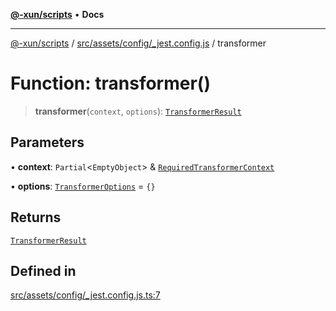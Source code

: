 [**@-xun/scripts**](../../../../../README.md) • **Docs**

***

[@-xun/scripts](../../../../../README.md) / [src/assets/config/\_jest.config.js](../README.md) / transformer

# Function: transformer()

> **transformer**(`context`, `options`): [`TransformerResult`](../../../type-aliases/TransformerResult.md)

## Parameters

• **context**: `Partial`\<`EmptyObject`\> & [`RequiredTransformerContext`](../../../type-aliases/RequiredTransformerContext.md)

• **options**: [`TransformerOptions`](../../../type-aliases/TransformerOptions.md) = `{}`

## Returns

[`TransformerResult`](../../../type-aliases/TransformerResult.md)

## Defined in

[src/assets/config/\_jest.config.js.ts:7](https://github.com/Xunnamius/xscripts/blob/df637b64db981c14c22a425e27a52a97500c0199/src/assets/config/_jest.config.js.ts#L7)

